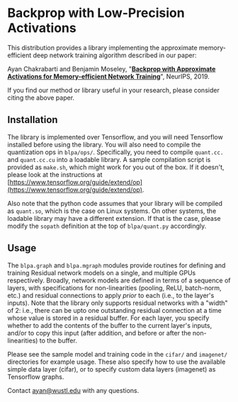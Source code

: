 # Backprop with Low-Precision Activations

This distribution provides a library implementing the approximate memory-efficient deep network training algorithm described in our paper:

Ayan Chakrabarti and Benjamin Moseley, "**[Backprop with Approximate Activations for Memory-efficient Network Training](https://arxiv.org/abs/1901.07988)**", NeurIPS, 2019.


If you find our method or library useful in your research, please consider citing the above paper.

## Installation

The library is implemented over Tensorflow, and you will need Tensorflow installed before using the library. You will also need to compile the quantization ops in `blpa/ops/`. Specifically, you need to compile `quant.cc.` and `quant.cc.cu` into a loadable library. A sample compilation script is provided as `make.sh`, which might work for you out of the box. If it doesn't, please look at the instructions at [https://www.tensorflow.org/guide/extend/op](https://www.tensorflow.org/guide/extend/op).

Also note that the python code assumes that your library will be compiled as `quant.so`, which is the case on Linux systems. On other systems, the loadable library may have a different extension. If that is the case, please modify the `sopath` definition at the top of `blpa/quant.py` accordingly.

## Usage

The `blpa.graph` and `blpa.mgraph` modules provide routines for defining and training Residual network models on a single, and multiple GPUs respectively. Broadly, network models are defined in terms of a sequence of layers, with specifications for non-linearities (pooling, ReLU, batch-norm, etc.) and residual connections to apply *prior* to each (i.e., to the layer's inputs). Note that the library only supports residual networks with a "width" of 2: i.e., there can be upto one outstanding residual connection at a time whose value is stored in a residual buffer. For each layer, you specify whether to add the contents of the buffer to the current layer's inputs, and/or to copy this input (after addition, and before or after the non-linearities) to the buffer.

Please see the sample model and training code in the `cifar/` and `imagenet/` directories for example usage. These also specify how to use the available simple data layer (cifar), or to specify custom data layers (imagenet) as Tensorflow graphs.  

Contact ayan@wustl.edu with any questions.

